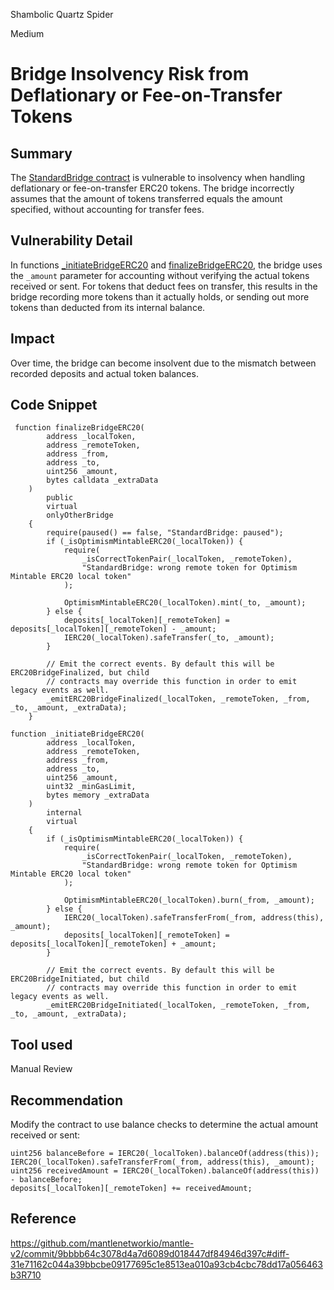 Shambolic Quartz Spider

Medium

# Bridge Insolvency Risk from Deflationary or Fee-on-Transfer Tokens

## Summary
The [StandardBridge contract](https://github.com/sherlock-audit/2024-08-tokamak-network/blob/main/tokamak-thanos/packages/tokamak/contracts-bedrock/src/universal/StandardBridge.sol) is vulnerable to insolvency when handling deflationary or fee-on-transfer ERC20 tokens. The bridge incorrectly assumes that the amount of tokens transferred equals the amount specified, without accounting for transfer fees.
## Vulnerability Detail
In functions [_initiateBridgeERC20](https://github.com/sherlock-audit/2024-08-tokamak-network/blob/main/tokamak-thanos/packages/tokamak/contracts-bedrock/src/universal/StandardBridge.sol#L416-L460) and [finalizeBridgeERC20](https://github.com/sherlock-audit/2024-08-tokamak-network/blob/main/tokamak-thanos/packages/tokamak/contracts-bedrock/src/universal/StandardBridge.sol#L335-L363), the bridge uses the `_amount` parameter for accounting without verifying the actual tokens received or sent. For tokens that deduct fees on transfer, this results in the bridge recording more tokens than it actually holds, or sending out more tokens than deducted from its internal balance.
## Impact
Over time, the bridge can become insolvent due to the mismatch between recorded deposits and actual token balances.

## Code Snippet
```solidity
 function finalizeBridgeERC20(
        address _localToken,
        address _remoteToken,
        address _from,
        address _to,
        uint256 _amount,
        bytes calldata _extraData
    )
        public
        virtual
        onlyOtherBridge
    {
        require(paused() == false, "StandardBridge: paused");
        if (_isOptimismMintableERC20(_localToken)) {
            require(
                _isCorrectTokenPair(_localToken, _remoteToken),
                "StandardBridge: wrong remote token for Optimism Mintable ERC20 local token"
            );

            OptimismMintableERC20(_localToken).mint(_to, _amount);
        } else {
            deposits[_localToken][_remoteToken] = deposits[_localToken][_remoteToken] - _amount;
            IERC20(_localToken).safeTransfer(_to, _amount);
        }

        // Emit the correct events. By default this will be ERC20BridgeFinalized, but child
        // contracts may override this function in order to emit legacy events as well.
        _emitERC20BridgeFinalized(_localToken, _remoteToken, _from, _to, _amount, _extraData);
    }
    
function _initiateBridgeERC20(
        address _localToken,
        address _remoteToken,
        address _from,
        address _to,
        uint256 _amount,
        uint32 _minGasLimit,
        bytes memory _extraData
    )
        internal
        virtual
    {
        if (_isOptimismMintableERC20(_localToken)) {
            require(
                _isCorrectTokenPair(_localToken, _remoteToken),
                "StandardBridge: wrong remote token for Optimism Mintable ERC20 local token"
            );

            OptimismMintableERC20(_localToken).burn(_from, _amount);
        } else {
            IERC20(_localToken).safeTransferFrom(_from, address(this), _amount);
            deposits[_localToken][_remoteToken] = deposits[_localToken][_remoteToken] + _amount;
        }

        // Emit the correct events. By default this will be ERC20BridgeInitiated, but child
        // contracts may override this function in order to emit legacy events as well.
        _emitERC20BridgeInitiated(_localToken, _remoteToken, _from, _to, _amount, _extraData);

```

## Tool used

Manual Review

## Recommendation
Modify the contract to use balance checks to determine the actual amount received or sent:
```solidity 
uint256 balanceBefore = IERC20(_localToken).balanceOf(address(this));
IERC20(_localToken).safeTransferFrom(_from, address(this), _amount);
uint256 receivedAmount = IERC20(_localToken).balanceOf(address(this)) - balanceBefore;
deposits[_localToken][_remoteToken] += receivedAmount;
```


## Reference
https://github.com/mantlenetworkio/mantle-v2/commit/9bbbb64c3078d4a7d6089d018447df84946d397c#diff-31e71162c044a39bbcbe09177695c1e8513ea010a93cb4cbc78dd17a056463b3R710